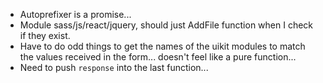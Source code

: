 - Autoprefixer is a promise...
- Module sass/js/react/jquery, should just AddFile function when I check if they exist.
- Have to do odd things to get the names of the uikit modules to match the values received in the form... doesn't feel like a pure function...
- Need to push `response` into the last function...
